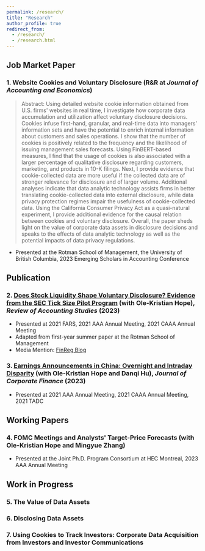 ```yaml
---
permalink: /research/
title: "Research"
author_profile: true
redirect_from: 
  - /research/
  - /research.html
---
```


## Job Market Paper
### 1. Website Cookies and Voluntary Disclosure (R&R at _Journal of Accounting and Economics_)
> Abstract: Using detailed website cookie information obtained from U.S. firms' websites in real time, I investigate how corporate data accumulation and utilization affect voluntary disclosure decisions. Cookies infuse first-hand, granular, and real-time data into managers' information sets and have the potential to enrich internal information about customers and sales operations. I show that the number of cookies is positively related to the frequency and the likelihood of issuing management sales forecasts. Using FinBERT-based measures, I find that the usage of cookies is also associated with a larger percentage of qualitative disclosure regarding customers, marketing, and products in 10-K filings. Next, I provide evidence that cookie-collected data are more useful if the collected data are of stronger relevance for disclosure and of larger volume. Additional analyses indicate that data analytic technology assists firms in better translating cookie-collected data into external disclosure, while data privacy protection regimes impair the usefulness of cookie-collected data. Using the California Consumer Privacy Act as a quasi-natural experiment, I provide additional evidence for the causal relation between cookies and voluntary disclosure. Overall, the paper sheds light on the value of corporate data assets in disclosure decisions and speaks to the effects of data analytic technology as well as the potential impacts of data privacy regulations.
* Presented at the Rotman School of Management, the University of British Columbia, 2023 Emerging Scholars in Accounting Conference

## Publication
### 2. [Does Stock Liquidity Shape Voluntary Disclosure? Evidence from the SEC Tick Size Pilot Program](https://link.springer.com/article/10.1007/s11142-022-09686-0) (with Ole-Kristian Hope), _Review of Accounting Studies_ (2023)

* Presented at 2021 FARS, 2021 AAA Annual Meeting, 2021 CAAA Annual Meeting
* Adapted from first-year summer paper at the Rotman School of Management
* Media Mention: [FinReg Blog](https://sites.duke.edu/thefinregblog/2021/11/04/does-stock-liquidity-shape-voluntary-disclosure-evidence-from-the-sec-tick-size-pilot-program/) 

### 3. [Earnings Announcements in China: Overnight and Intraday Disparity](https://www.sciencedirect.com/science/article/pii/S0929119923001207) (with Ole-Kristian Hope and Danqi Hu), _Journal of Corporate Finance_ (2023)
* Presented at 2021 AAA Annual Meeting, 2021 CAAA Annual Meeting, 2021 TADC

  
## Working Papers
### 4. FOMC Meetings and Analysts' Target-Price Forecasts (with Ole-Kristian Hope and Mingyue Zhang)
* Presented at the Joint Ph.D. Program Consortium at HEC Montreal, 2023 AAA Annual Meeting

## Work in Progress
### 5. The Value of Data Assets
### 6. Disclosing Data Assets
### 7. Using Cookies to Track Investors: Corporate Data Acquisition from Investors and Investor Communications 
